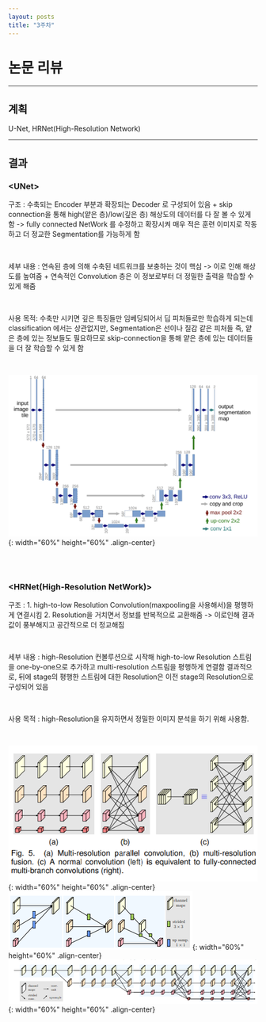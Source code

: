 ```yaml
---
layout: posts
title: "3주차"
---
```


# 논문 리뷰

---

## 계획
U-Net, HRNet(High-Resolution Network)

---

## 결과

### \<UNet\>

구조 : 수축되는 Encoder 부분과 확장되는 Decoder 로 구성되어 있음 + skip connection을 통해 high(얕은 층)/low(깊은 층) 해상도의 데이터를 다 잘 볼 수 있게 함  -> fully connected NetWork 를 수정하고 확장시켜 매우 적은 훈련 이미지로 작동하고 더 정교한 Segmentation를 가능하게 함

<br>

세부 내용 : 연속된 층에 의해 수축된 네트워크를 보충하는 것이 핵심 -> 이로 인해 해상도를 높여줌 + 연속적인 Convolution 층은 이 정보로부터 더 정밀한 출력을 학습할 수 있게 해줌

<br>

사용 목적: 수축만 시키면 깊은 특징들만 임베딩되어서 딥 피처들로만 학습하게 되는데 classification 에서는 상관없지만, Segmentation은 선이나 질감 같은 피처들 즉, 얕은 층에 있는 정보들도 필요하므로 
skip-connection을 통해 얕은 층에 있는 데이터들을 더 잘 학습할 수 있게 함

<br>

![사진](/assets/image/2024-07-21-first-0.png){: width="60%" height="60%" .align-center}

<br><br>

### <HRNet(High-Resolution NetWork)>
구조 : 1. high-to-low Resolution Convolution(maxpooling을 사용해서)을 평행하게 연결시킴
       2. Resolution을 거치면서 정보를 반복적으로 교환해줌
       -> 이로인해 결과 값이 풍부해지고 공간적으로 더 정교해짐

<br>

세부 내용 : high-Resolution 컨볼루션으로 시작해 high-to-low Resolution 스트림을 one-by-one으로 추가하고 multi-resolution 스트림을 평행하게 연결함
결과적으로, 뒤에 stage의 평행한 스트림에 대한 Resolution은 이전 stage의 Resolution으로 구성되어 있음

<br>

사용 목적 : high-Resolution을 유지하면서 정밀한 이미지 분석을 하기 위해 사용함.

<br>

![사진](/assets/image/2024-07-21-second-3.png){: width="60%" height="60%" .align-center}
![사진](/assets/image/2024-07-21-second-1.png){: width="60%" height="60%" .align-center}
![사진](/assets/image/2024-07-21-second-2.png){: width="60%" height="60%" .align-center}
